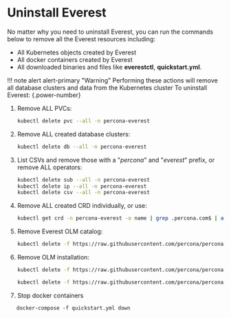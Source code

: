 # Uninstall Everest

No matter why you need to uninstall Everest, you can run the commands below to remove all the Everest resources including:

- All Kubernetes objects created by Everest
- All docker containers created by Everest
- All downloaded binaries and files like **everestctl**, **quickstart.yml**.

!!! note alert alert-primary "Warning"
  Performing these actions will remove all database clusters and data from the Kubernetes cluster
To uninstall Everest:
{.power-number}

1. Remove ALL PVCs:

    ```sh
    kubectl delete pvc --all -n percona-everest
    ```

2. Remove ALL created database clusters:

    ```sh
    kubectl delete db --all -n percona-everest
    ```

3. List CSVs and remove those with a "*percona*" and "*everest*" prefix, or remove ALL operators:

    ```sh
    kubectl delete sub --all -n percona-everest
    kubectl delete ip --all -n percona-everest
    kubectl delete csv --all -n percona-everest
    ```

4. Remove ALL created CRD individually, or use:

    ```sh
    kubectl get crd -n percona-everest -o name | grep .percona.com$ | awk -F '/' {'print $2'} | xargs --no-run-if-empty kubectl delete crd -n percona-everest
    ```

5. Remove Everest OLM catalog:

    ```sh
    kubectl delete -f https://raw.githubusercontent.com/percona/percona-everest-cli/v0.3.0/data/crds/olm/percona-dbaas-catalog.yaml
    ```

6. Remove OLM installation:

    ```sh
    kubectl delete -f https://raw.githubusercontent.com/percona/percona-everest-cli/v0.3.0/data/crds/olm/olm.yaml
    ```

    ```sh
    kubectl delete -f https://raw.githubusercontent.com/percona/percona-everest-cli/v0.3.0/data/crds/olm/crds.yaml
    ```
7. Stop docker containers

  ```
     docker-compose -f quickstart.yml down
  ```
